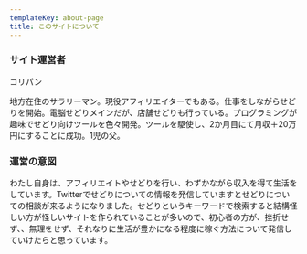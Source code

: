 ```yaml
---
templateKey: about-page
title: このサイトについて
---
```

### サイト運営者

コリパン

地方在住のサラリーマン。現役アフィリエイターでもある。仕事をしながらせどりを開始。電脳せどりメインだが、店舗せどりも行っている。プログラミングが趣味でせどり向けツールを色々開発。ツールを駆使し、2か月目にて月収＋20万円にすることに成功。1児の父。



### 運営の意図

わたし自身は、アフィリエイトやせどりを行い、わずかながら収入を得て生活をしています。Twitterでせどりについての情報を発信していますとせどりについての相談が来るようになりました。せどりというキーワードで検索すると結構怪しい方が怪しいサイトを作られていることが多いので、初心者の方が、挫折せず、、無理をせず、それなりに生活が豊かになる程度に稼ぐ方法について発信していけたらと思っています。
